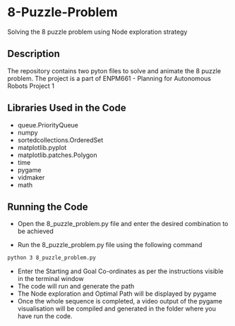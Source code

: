 # 8-Puzzle-Problem
Solving the 8 puzzle problem using Node exploration strategy

## Description

The repository contains two pyton files to solve and animate the 8 puzzle problem. The project is a part of ENPM661 - Planning for Autonomous Robots Project 1 

## Libraries Used in the Code
- queue.PriorityQueue
- numpy
- sortedcollections.OrderedSet
- matplotlib.pyplot
- matplotlib.patches.Polygon
- time
- pygame
- vidmaker
- math

## Running the Code
- Open the 8_puzzle_problem.py file and enter the desired combination to be achieved
*  Run the 8_puzzle_problem.py file using the following command
  ```bash
 python 3 8_puzzle_problem.py
```
*  Enter the Starting and Goal Co-ordinates as per the instructions visible in the terminal window
*  The code will run and generate the path
*  The Node exploration and Optimal Path will be displayed by pygame
*  Once the whole sequence is completed, a video output of the pygame visualisation will be compiled and generated in the folder where you have run the code.
